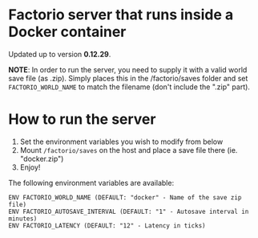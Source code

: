 # Factorio server that runs inside a Docker container

Updated up to version **0.12.29**.

**NOTE**: In order to run the server, you need to supply it with a valid world save file (as .zip).
Simply places this in the /factorio/saves folder and set ```FACTORIO_WORLD_NAME``` to match the filename (don't include the ".zip" part).

# How to run the server
1. Set the environment variables you wish to modify from below
2. Mount ```/factorio/saves``` on the host and place a save file there (ie. "docker.zip")
3. Enjoy!

The following environment variables are available:
```
ENV FACTORIO_WORLD_NAME (DEFAULT: "docker" - Name of the save zip file)
ENV FACTORIO_AUTOSAVE_INTERVAL (DEFAULT: "1" - Autosave interval in minutes)
ENV FACTORIO_LATENCY (DEFAULT: "12" - Latency in ticks)
```
